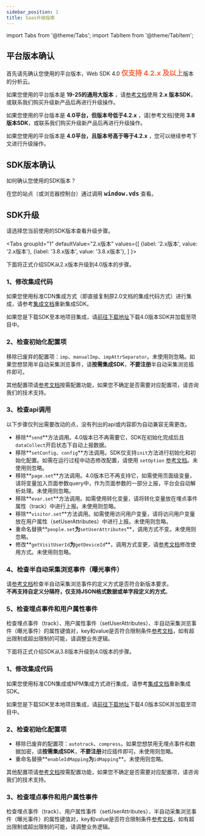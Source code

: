 ```yaml
---
sidebar_position: 1
title: Saas升级指南
---
```


import Tabs from '@theme/Tabs';
import TabItem from '@theme/TabItem';

## 平台版本确认

首先请先确认您使用的平台版本，Web SDK 4.0 <font size="4" color="#FC5F3A"><b>仅支持 4.2.x 及以上</b></font>版本的分析云。

如果您使用的平台版本是 **19-25的通用大版本** ，请[参考文档](https://docs.growingio.com/v3/developer-manual/sdkintegrated/web-js-sdk/)使用 **2.x 版本SDK**，或联系我们购买升级新产品后再进行升级操作。

如果您使用的平台版本是 **4.0平台，但版本号低于4.2.x** ，请[参考文档]使用 **3.8 版本SDK**，或联系我们购买升级新产品后再进行升级操作。

如果您使用的平台版本是 **4.0平台，且版本号高于等于4.2.x** ，您可以继续参考下文进行升级操作。

## SDK版本确认

如何确认您使用的SDK版本？

在您的站点（或浏览器控制台）通过调用 <font size="4"><b>`window.vds`</b></font> 查看。

## SDK升级

请选择您当前使用的SDK版本查看升级步骤。

<Tabs
  groupId="1"
  defaultValue="2.x版本"
  values={[
    {label: '2.x版本', value: '2.x版本'},
    {label: '3.8.x版本', value: '3.8.x版本'},
  ]
}>
<TabItem value="2.x版本">

下面将正式介绍SDK从2.x版本升级到4.0版本的步骤。

### 1、修改集成代码

如果您使用标准CDN集成方式（即直接复制原2.0文档的集成代码方式）进行集成，请参考[集成文档](/docs/webjs/integrate)重新集成SDK。

如果您是下载SDK至本地项目集成，请[前往下载地址](https://github.com/growingio/growingio-sdk-webjs-autotracker/releases)下载4.0版本SDK并加载至项目中。

### 2、检查初始化配置项

移除已废弃的配置项：`imp`、`manualImp`、`impAttrSeparator`。未使用则忽略。如果您想禁用半自动采集浏览事件，请**按需集成SDK**，**不要注册**半自动采集浏览插件即可。

其他配置项请[参考文档](/docs/webjs/initSettings)按需配置功能，如果您不确定是否需要对应配置项，请咨询我们的技术支持。

### 3、检查api调用

以下步骤仅列出需要改动的点，没有列出的api或内容即为自动兼容无需更改。

* 移除**`send`**方法调用。4.0版本已不再需要它，SDK在初始化完成后且`dataCollect`开启状态下自动上报数据。
* 移除**`setConfig`、`config`**方法调用。SDK仅支持`init`方法进行初始化和初始化配置。如需在运行过程中动态修改配置，请使用 `setOption` [参考文档](/docs/webjs/commonlyApi#动态修改配置接口setoption)。未使用则忽略。
* 移除**`page.set`**方法调用。4.0版本已不再支持它，如需使用页面级变量，请将变量加入页面参数query中，作为页面参数的一部分上报，平台会自动解析处理。未使用则忽略。
* 移除**`evar.set`**方法调用。如需使用转化变量，请将转化变量放在埋点事件属性（track）中进行上报。未使用则忽略。
* 移除**`visitor.set`**方法调用。如需使用访问用户变量，请将访问用户变量放在用户属性（setUserAttributes）中进行上报。未使用则忽略。
* 重命名替换**`people.set`**为**`setUserAttributes`**，调用方式不变。未使用则忽略。
* 修改**`getVisitUserId`**为**`getDeviceId`**，调用方式变更，请[参考文档](/docs/webjs/commonlyApi#2获取访问用户idgetdeviceid)修改使用方式。未使用则忽略。

### 4、检查半自动采集浏览事件（曝光事件）

请[参考文档](/docs/webjs/plugins/impressionTracking)检查半自动采集浏览事件的定义方式是否符合新版本要求。<br/>**不再支持自定义分隔符，仅支持JSON格式数据或单字段定义的方式**。

### 5、检查埋点事件和用户属性事件

检查埋点事件（track）、用户属性事件（setUserAttributes）、半自动采集浏览事件（曝光事件）的属性键值对，key和value是否符合限制条件[参考文档](/docs/webjs/commonlyApi#参数限制)，如有超出限制或超出限制的可能，请调整业务逻辑。

</TabItem>
<TabItem value="3.8.x版本">

下面将正式介绍SDK从3.8版本升级到4.0版本的步骤。

### 1、修改集成代码

如果您使用标准CDN集成或NPM集成方式进行集成，请参考[集成文档](/docs/webjs/integrate)重新集成SDK。

如果您是下载SDK至本地项目集成，请[前往下载地址](https://github.com/growingio/growingio-sdk-webjs-autotracker/releases)下载4.0版本SDK并加载至项目中。

### 2、检查初始化配置项

* 移除已废弃的配置项：`autotrack`、`compress`。如果您想禁用无埋点事件和数据加密，请**按需集成SDK**，**不要注册**对应插件即可。未使用则忽略。
* 重命名替换**`enableIdMapping`**为**`idMapping`**。未使用则忽略。

其他配置项请[参考文档](/docs/webjs/initSettings)按需配置功能，如果您不确定是否需要对应配置项，请咨询我们的技术支持。

### 3、检查埋点事件和用户属性事件

检查埋点事件（track）、用户属性事件（setUserAttributes）、半自动采集浏览事件（曝光事件）的属性键值对，key和value是否符合限制条件[参考文档](/docs/webjs/commonlyApi#其他)，如有超出限制或超出限制的可能，请调整业务逻辑。
</TabItem>
</Tabs>

